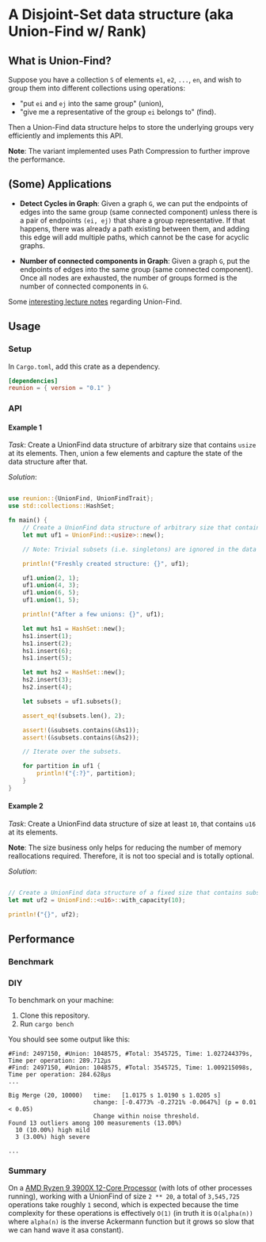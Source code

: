 # A Disjoint-Set data structure (aka Union-Find w/ Rank)

## What is Union-Find?

Suppose you have a collection `S` of elements `e1`, `e2`, `...`, `en`, and wish to group them into different collections using operations:

- "put `ei` and `ej` into the same group" (union),
- "give me a representative of the group `ei` belongs to" (find).

Then a Union-Find data structure helps to store the underlying groups very efficiently and implements this API.

**Note**: The variant implemented uses Path Compression to further improve the performance.

## (Some) Applications

- **Detect Cycles in Graph**: Given a graph `G`, we can put the endpoints of edges into the same group (same connected component) unless there is a pair of endpoints `(ei, ej)` that share a group representative. If that happens, there was already a path existing between them, and adding this edge will add multiple paths, which cannot be the case for acyclic graphs.

- **Number of connected components in Graph**: Given a graph `G`, put the endpoints of edges into the same group (same connected component). Once all nodes are exhausted, the number of groups formed is the number of connected components in `G`.

Some [interesting lecture notes](https://www.cs.cmu.edu/~avrim/451f13/lectures/lect0912.pdf) regarding Union-Find.

## Usage

### Setup

In `Cargo.toml`, add this crate as a dependency.

```toml
[dependencies]
reunion = { version = "0.1" }
```
### API

#### Example 1

*Task*: Create a UnionFind data structure of arbitrary size that contains `usize` at its elements.
Then, union a few elements and capture the state of the data structure after that.

*Solution*: 

```rust

use reunion::{UnionFind, UnionFindTrait};
use std::collections::HashSet;

fn main() {
    // Create a UnionFind data structure of arbitrary size that contains subsets of usizes.
    let mut uf1 = UnionFind::<usize>::new();

    // Note: Trivial subsets (i.e. singletons) are ignored in the data structure because they can always be calculated based on the state and the context.

    println!("Freshly created structure: {}", uf1);

    uf1.union(2, 1);
    uf1.union(4, 3);
    uf1.union(6, 5);
    uf1.union(1, 5);

    println!("After a few unions: {}", uf1);

    let mut hs1 = HashSet::new();
    hs1.insert(1);
    hs1.insert(2);
    hs1.insert(6);
    hs1.insert(5);

    let mut hs2 = HashSet::new();
    hs2.insert(3);
    hs2.insert(4);

    let subsets = uf1.subsets();

    assert_eq!(subsets.len(), 2);

    assert!(&subsets.contains(&hs1));
    assert!(&subsets.contains(&hs2));

    // Iterate over the subsets.

    for partition in uf1 {
        println!("{:?}", partition);
    }
}

```

#### Example 2

*Task*: Create a UnionFind data structure of size at least `10`, that contains `u16` at its elements.

**Note**: The size business only helps for reducing the number of memory reallocations required. Therefore, it is not too special and is totally optional.

*Solution*: 

```rust

// Create a UnionFind data structure of a fixed size that contains subsets of u16.
let mut uf2 = UnionFind::<u16>::with_capacity(10);

println!("{}", uf2);

```

## Performance

### Benchmark

### DIY
To benchmark on your machine:

1. Clone this repository.
2. Run `cargo bench`

You should see some output like this:

```
#Find: 2497150, #Union: 1048575, #Total: 3545725, Time: 1.027244379s, Time per operation: 289.712µs
#Find: 2497150, #Union: 1048575, #Total: 3545725, Time: 1.009215098s, Time per operation: 284.628µs
...

Big Merge (20, 10000)   time:   [1.0175 s 1.0190 s 1.0205 s]                                     
                        change: [-0.4773% -0.2721% -0.0647%] (p = 0.01 < 0.05)
                        Change within noise threshold.
Found 13 outliers among 100 measurements (13.00%)
  10 (10.00%) high mild
  3 (3.00%) high severe

...
```

### Summary

On a [AMD Ryzen 9 3900X 12-Core Processor](https://www.amd.com/en/products/cpu/amd-ryzen-9-3900x) (with lots of other processes running),
working with a UnionFind of size `2 ** 20`, a total of `3,545,725` operations take roughly `1` second, which is expected because the time complexity
for these operations is effectively `O(1)` (in truth it is `O(alpha(n))` where `alpha(n)` is the inverse Ackermann function but it grows so slow that we can hand wave it asa constant).
